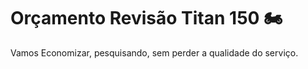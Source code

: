 # Orçamento Revisão Titan 150 :motorcycle:

Vamos Economizar, pesquisando, sem perder a qualidade do serviço.